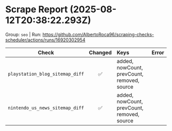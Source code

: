 # Scrape Report (2025-08-12T20:38:22.293Z)

Group: `seo`  |  Run: https://github.com/AlbertoRoca96/scraping-checks-scheduler/actions/runs/16920302954

| Check | Changed | Keys | Error |
|---|:---:|:--|:--|
| `playstation_blog_sitemap_diff` | ✅ | added, nowCount, prevCount, removed, source |  |
| `nintendo_us_news_sitemap_diff` | ✅ | added, nowCount, prevCount, removed, source |  |
